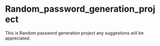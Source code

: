 # Random_password_generation_project
This is Random password generation project any suggestions will be appreciated.
